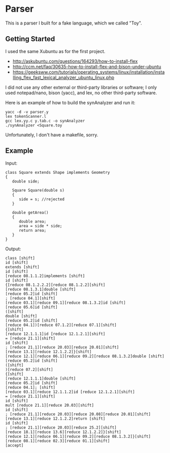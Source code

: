 # Parser

This is a parser I built for a fake language, which we called "Toy".

## Getting Started
I used the same Xubuntu as for the first project.
- http://askubuntu.com/questions/164293/how-to-install-flex
- http://ccm.net/faq/30635-how-to-install-flex-and-bison-under-ubuntu
- https://geeksww.com/tutorials/operating_systems/linux/installation/installing_flex_fast_lexical_analyzer_ubuntu_linux.php

I did not use any other external or third-party libraries or software; I only used notepad/nano, bison (yacc), and lex, no other third-party software.

Here is an example of how to build the synAnalyzer and run it:
```
yacc -d -v parser.y
lex tokenScanner.l
gcc lex.yy.c y.tab.c -o synAnalyzer
./synAnalyzer <Square.toy
```
Unfortunately, I don't have a makefile, sorry.

## Example
Input:
```
class Square extends Shape implements Geometry
{
   double side;

   Square Square(double s)
   {
      side = s; //rejected
   }

   double getArea()
   {
      double area;
      area = side * side;
      return area;
   }
}
```
Output:
```
class [shift]
id [shift]
extends [shift]
id [shift]
[reduce 08.1.1.2]implements [shift]
id [shift]
{[reduce 08.1.2.2.2][reduce 08.1.2.2][shift]
[reduce 08.1.3.1]double [shift]
[reduce 05.2]id [shift]
; [reduce 04.1][shift]
[reduce 03.1][reduce 09.1][reduce 08.1.3.2]id [shift]
[reduce 05.6]id [shift]
([shift]
double [shift]
[reduce 05.2]id [shift]
[reduce 04.1])[reduce 07.1.2][reduce 07.1][shift]
{[shift]
[reduce 12.1.1.1]id [reduce 12.1.2.1][shift]
= [reduce 21.1][shift]
id [shift]
; [reduce 21.1][reduce 20.03][reduce 20.01][shift]
[reduce 13.1][reduce 12.1.2.2]}[shift]
[reduce 12.1][reduce 06.1][reduce 09.2][reduce 08.1.3.2]double [shift]
[reduce 05.2]id [shift]
([shift]
)[reduce 07.2][shift]
{[shift]
[reduce 12.1.1.1]double [shift]
[reduce 05.2]id [shift]
[reduce 04.1]; [shift]
[reduce 03.1][reduce 12.1.1.2]id [reduce 12.1.2.1][shift]
= [reduce 21.1][shift]
id [shift]
mult [reduce 21.1][reduce 20.03][shift]
id [shift]
; [reduce 21.1][reduce 20.03][reduce 20.08][reduce 20.01][shift]
[reduce 13.1][reduce 12.1.2.2]return [shift]
id [shift]
; [reduce 21.1][reduce 20.03][reduce 25.2][shift]
[reduce 18.1][reduce 13.6][reduce 12.1.2.2]}[shift]
[reduce 12.1][reduce 06.1][reduce 09.2][reduce 08.1.3.2]}[shift]
[reduce 08.1][reduce 02.3][reduce 01.1][shift]
[accept]
```
